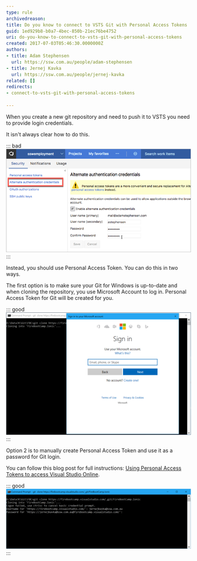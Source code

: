```yaml
---
type: rule
archivedreason: 
title: Do you know to connect to VSTS Git with Personal Access Tokens
guid: 1ed929b8-b0a7-4bec-850b-21ec76be4752
uri: do-you-know-to-connect-to-vsts-git-with-personal-access-tokens
created: 2017-07-03T05:46:30.0000000Z
authors:
- title: Adam Stephensen
  url: https://ssw.com.au/people/adam-stephensen
- title: Jernej Kavka
  url: https://ssw.com.au/people/jernej-kavka
related: []
redirects:
- connect-to-vsts-git-with-personal-access-tokens

---
```


When you create a new git repository and need to push it to VSTS you need to provide login credentials.

It isn't always clear how to do this.

<!--endintro-->

::: bad  
![Figure: Bad Example - Alternate  Authentication Credentials should not be used. When you change the password it invalidates all projects and can't be scoped to limit access to your Team Services data](vsts-alternative-login.png)  
:::  

Instead, you should use Personal Access Token. You can do this in two ways.

The first option is to make sure your Git for Windows is up-to-date and when cloning the repository, you use Microsoft Account to log in. Personal Access Token for Git will be created for you.

::: good  
![Figure: Good Example - Windows for Git credential manager will automatically create Personal Access Token for Git](git-credentials-personal-access-token.png)  
:::  

Option 2 is to manually create Personal Access Token and use it as a password for Git login.

You can follow this blog post for full instructions: [Using Personal Access Tokens to access Visual Studio Online](https://roadtoalm.com/2015/07/22/using-personal-access-tokens-to-access-visual-studio-online/).

::: good  
![Figure: Good Example - You can also manually enter Personal Access Token into password section if the credential manager doesn't work](git-credentials-personal-access-token-manual.png)  
:::
